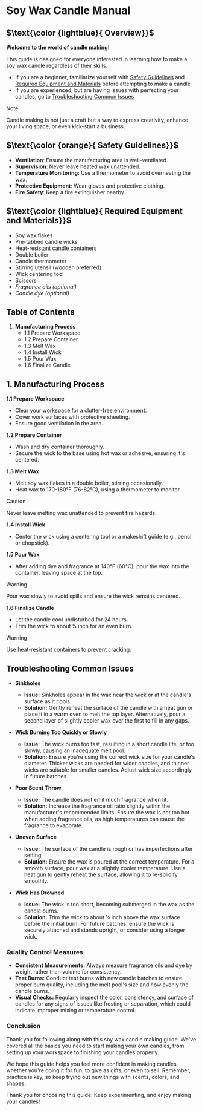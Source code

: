 # Soy Wax Candle Manual

## $\text{\color {lightblue}{ Overview}}$

**Welcome to the world of candle making!** 

This guide is designed for everyone interested in learning how to make a soy wax candle regardless of their skills. 
- If you are a beginner, familiarize yourself with [Safety Guidelines](https://github.com/jaroszsebastian/soy-wax-candle-manual/edit/main/README.md#textcolor-orange-safety-guidelines) and [Required Equipment and Materials](https://github.com/jaroszsebastian/soy-wax-candle-manual/edit/main/README.md#textcolor-lightblue-required-equipment-and-materials) before attempting to make a candle
- If you are experienced, but are having issues with perfecting your candles, go to [Troubleshooting Common Issues](https://github.com/jaroszsebastian/soy-wax-candle-manual/blob/main/README.md#troubleshooting-common-issues)

> [!NOTE]
> Candle making is not just a craft but a way to express creativity, enhance your living space, or even kick-start a business. 

## $\text{\color {orange}{ Safety Guidelines}}$

- **Ventilation**: Ensure the manufacturing area is well-ventilated.
- **Supervision**: Never leave heated wax unattended.
- **Temperature Monitoring**: Use a thermometer to avoid overheating the wax.
- **Protective Equipment**: Wear gloves and protective clothing.
- **Fire Safety**: Keep a fire extinguisher nearby.

## $\text{\color {lightblue}{ Required Equipment and Materials}}$

- Soy wax flakes
- Pre-tabbed candle wicks
- Heat-resistant candle containers
- Double boiler
- Candle thermometer
- Stirring utensil (wooden preferred)
- Wick centering tool
- Scissors
- _Fragrance oils (optional)_
- _Candle dye (optional)_
  
## Table of Contents

1. **Manufacturing Process**
   - 1.1 Prepare Workspace
   - 1.2 Prepare Container
   - 1.3 Melt Wax
   - 1.4 Install Wick
   - 1.5 Pour Wax
   - 1.6 Finalize Candle

## 1. Manufacturing Process

**1.1 Prepare Workspace**
- Clear your workspace for a clutter-free environment.
- Cover work surfaces with protective sheeting.
- Ensure good ventilation in the area.

**1.2 Prepare Container**
- Wash and dry container thoroughly.
- Secure the wick to the base using hot wax or adhesive, ensuring it's centered.

**1.3 Melt Wax**
- Melt soy wax flakes in a double boiler, stirring occasionally.
- Heat wax to 170-180°F (76-82°C), using a thermometer to monitor.

> [!CAUTION]
> Never leave melting wax unattended to prevent fire hazards. 

**1.4 Install Wick**
- Center the wick using a centering tool or a makeshift guide (e.g., pencil or chopstick).

**1.5 Pour Wax**
- After adding dye and fragrance at 140°F (60°C), pour the wax into the container, leaving space at the top.

> [!WARNING]
> Pour wax slowly to avoid spills and ensure the wick remains centered. 

**1.6 Finalize Candle**
- Let the candle cool undisturbed for 24 hours.
- Trim the wick to about ¼ inch for an even burn.

> [!WARNING]
> Use heat-resistant containers to prevent cracking.

## Troubleshooting Common Issues

- **Sinkholes**
  - **Issue:** Sinkholes appear in the wax near the wick or at the candle's surface as it cools.
  - **Solution:** Gently reheat the surface of the candle with a heat gun or place it in a warm oven to melt the top layer. Alternatively, pour a second layer of slightly cooler wax over the first to fill in any gaps.

- **Wick Burning Too Quickly or Slowly**
  - **Issue:** The wick burns too fast, resulting in a short candle life, or too slowly, causing an inadequate melt pool.
  - **Solution:** Ensure you're using the correct wick size for your candle's diameter. Thicker wicks are needed for wider candles, and thinner wicks are suitable for smaller candles. Adjust wick size accordingly in future batches.

- **Poor Scent Throw**
  - **Issue:** The candle does not emit much fragrance when lit.
  - **Solution:** Increase the fragrance oil ratio slightly within the manufacturer's recommended limits. Ensure the wax is not too hot when adding fragrance oils, as high temperatures can cause the fragrance to evaporate.

- **Uneven Surface**
  - **Issue:** The surface of the candle is rough or has imperfections after setting.
  - **Solution:** Ensure the wax is poured at the correct temperature. For a smooth surface, pour wax at a slightly cooler temperature. Use a heat gun to gently reheat the surface, allowing it to re-solidify smoothly.

- **Wick Has Drowned**
  - **Issue:** The wick is too short, becoming submerged in the wax as the candle burns.
  - **Solution:** Trim the wick to about ¼ inch above the wax surface before the initial burn. For future batches, ensure the wick is securely attached and stands upright, or consider using a longer wick.

### Quality Control Measures

- **Consistent Measurements:** Always measure fragrance oils and dye by weight rather than volume for consistency.
- **Test Burns:** Conduct test burns with new candle batches to ensure proper burn quality, including the melt pool's size and how evenly the candle burns.
- **Visual Checks:** Regularly inspect the color, consistency, and surface of candles for any signs of issues like frosting or separation, which could indicate improper mixing or temperature control.

### Conclusion

Thank you for following along with this soy wax candle making guide. We've covered all the basics you need to start making your own candles, from setting up your workspace to finishing your candles properly.

We hope this guide helps you feel more confident in making candles, whether you're doing it for fun, to give as gifts, or even to sell. Remember, practice is key, so keep trying out new things with scents, colors, and shapes.

Thank you for choosing this guide. Keep experimenting, and enjoy making your candles!
